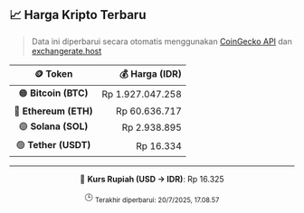 

<!-- HARGA_KRIPTO -->
## 📈 Harga Kripto Terbaru

> Data ini diperbarui secara otomatis menggunakan [CoinGecko API](https://www.coingecko.com/) dan [exchangerate.host](https://exchangerate.host/)

<div align="center">

| 🪙 Token | 💰 Harga (IDR) |
|:------:|---------------:|
| 🟠 **Bitcoin (BTC)**   | Rp 1.927.047.258 |
| 🔵 **Ethereum (ETH)**  | Rp 60.636.717 |
| 🟣 **Solana (SOL)**    | Rp 2.938.895 |
| 🟢 **Tether (USDT)**   | Rp 16.334 |

---

💱 **Kurs Rupiah (USD → IDR)**: Rp 16.325

🕒 <sub>Terakhir diperbarui: 20/7/2025, 17.08.57</sub>

</div>
<!-- /HARGA_KRIPTO -->